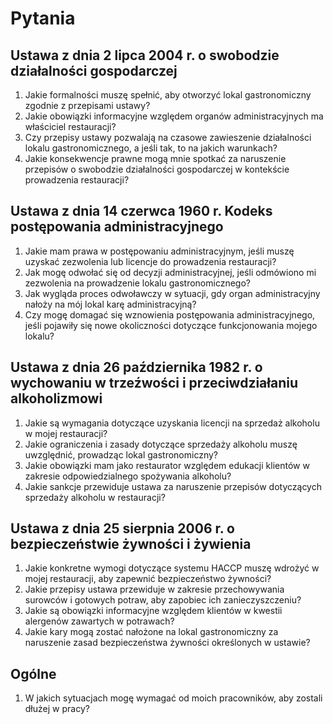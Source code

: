 # Pytania

## Ustawa z dnia 2 lipca 2004 r. o swobodzie działalności gospodarczej

1. Jakie formalności muszę spełnić, aby otworzyć lokal gastronomiczny zgodnie z przepisami ustawy?
2. Jakie obowiązki informacyjne względem organów administracyjnych ma właściciel restauracji?
3. Czy przepisy ustawy pozwalają na czasowe zawieszenie działalności lokalu gastronomicznego, a jeśli tak, to na jakich warunkach?
4. Jakie konsekwencje prawne mogą mnie spotkać za naruszenie przepisów o swobodzie działalności gospodarczej w kontekście prowadzenia restauracji?

## Ustawa z dnia 14 czerwca 1960 r. Kodeks postępowania administracyjnego

1. Jakie mam prawa w postępowaniu administracyjnym, jeśli muszę uzyskać zezwolenia lub licencje do prowadzenia restauracji?
2. Jak mogę odwołać się od decyzji administracyjnej, jeśli odmówiono mi zezwolenia na prowadzenie lokalu gastronomicznego?
3. Jak wygląda proces odwoławczy w sytuacji, gdy organ administracyjny nałoży na mój lokal karę administracyjną?
4. Czy mogę domagać się wznowienia postępowania administracyjnego, jeśli pojawiły się nowe okoliczności dotyczące funkcjonowania mojego lokalu?

## Ustawa z dnia 26 października 1982 r. o wychowaniu w trzeźwości i przeciwdziałaniu alkoholizmowi

1. Jakie są wymagania dotyczące uzyskania licencji na sprzedaż alkoholu w mojej restauracji?
2. Jakie ograniczenia i zasady dotyczące sprzedaży alkoholu muszę uwzględnić, prowadząc lokal gastronomiczny?
3. Jakie obowiązki mam jako restaurator względem edukacji klientów w zakresie odpowiedzialnego spożywania alkoholu?
4. Jakie sankcje przewiduje ustawa za naruszenie przepisów dotyczących sprzedaży alkoholu w restauracji?

## Ustawa z dnia 25 sierpnia 2006 r. o bezpieczeństwie żywności i żywienia

1. Jakie konkretne wymogi dotyczące systemu HACCP muszę wdrożyć w mojej restauracji, aby zapewnić bezpieczeństwo żywności?
2. Jakie przepisy ustawa przewiduje w zakresie przechowywania surowców i gotowych potraw, aby zapobiec ich zanieczyszczeniu?
3. Jakie są obowiązki informacyjne względem klientów w kwestii alergenów zawartych w potrawach?
4. Jakie kary mogą zostać nałożone na lokal gastronomiczny za naruszenie zasad bezpieczeństwa żywności określonych w ustawie?

## Ogólne

1. W jakich sytuacjach mogę wymagać od moich pracowników, aby zostali dłużej w pracy?